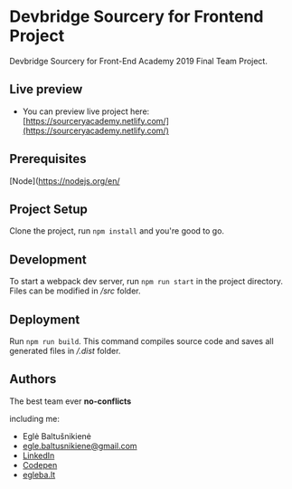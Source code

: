 # Devbridge Sourcery for Frontend Project

Devbridge Sourcery for Front-End Academy 2019 Final Team Project.



## Live preview

* You can preview live project here:
[https://sourceryacademy.netlify.com/](https://sourceryacademy.netlify.com/)



## Prerequisites

[Node](https://nodejs.org/en/



## Project Setup

Clone the project, run `npm install` and you're good to go.



## Development

To start a webpack dev server, run `npm run start` in the project directory.
Files can be modified in */src* folder.



## Deployment

Run `npm run build`. This command compiles source code and saves all generated files in */.dist* folder.



## Authors


The best team ever **no-conflicts** 

including me:
* Eglė Baltušnikienė
* egle.baltusnikiene@gmail.com
* [LinkedIn](https://www.linkedin.com/in/egl%C4%97-baltu%C5%A1nikien%C4%97-22368b60/)
* [Codepen](https://codepen.io/egleba/)
* [egleba.lt](http://egleba.lt/)